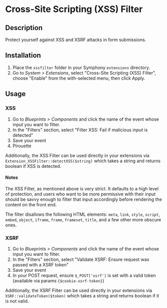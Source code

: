 # Cross-Site Scripting (XSS) Filter

## Description

Protect yourself against XSS and XSRF attacks in form submissions.

## Installation

1. Place the `xssfilter` folder in your Symphony `extensions` directory.
2. Go to _System > Extensions_, select "Cross-Site Scripting (XSS) Filter", choose "Enable" from the with-selected menu, then click Apply.

## Usage

### XSS

1. Go to _Blueprints > Components_ and click the name of the event whose input you want to filter.
2. In the "Filters" section, select "Filter XSS: Fail if malicious input is detected"
3. Save your event
4. Pirouette

Additionally, the XSS Filter can be used directly in your extensions via `Extension_XSSFilter::detectXSS($string)` which takes a string and returns boolean if XSS is detected.

#### Notes

The XSS Filter, as mentioned above is very strict. It defaults to a high level of protection, and users who want to be more permissive with their input should be savvy enough to filter that input accordingly before rendering the content on the front end.

The filter disallows the following HTML elements: `meta`, `link`, `style`, `script`, `embed`, `object`, `iframe`, `frame`, `frameset`, `title`, and a few other more obscure ones.

### XSRF

1. Go to _Blueprints > Components_ and click the name of the event whose input you want to filter.
2. In the "Filters" section, select "Validate XSRF: Ensure request was passed with a XSRF token"
3. Save your event
4. In your POST request, ensure `$_POST['xsrf']` is set with a valid token (available via params `{$cookie-xsrf-token}`)

Additionally, the XSRF Filter can be used directly in your extensions via `XSRF::validateToken($token)` which takes a string and returns boolean if it is not valid.

